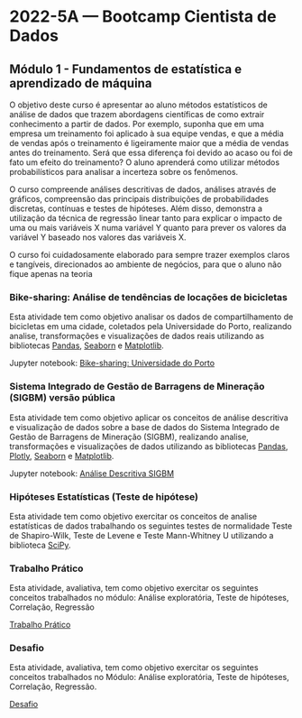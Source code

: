 # 2022-5A — Bootcamp Cientista de Dados

## Módulo 1 - Fundamentos de estatística e aprendizado de máquina

O objetivo deste curso é apresentar ao aluno métodos estatísticos de análise de dados que trazem abordagens científicas
de como extrair conhecimento a partir de dados. Por exemplo, suponha que em uma empresa um treinamento foi aplicado à
sua equipe vendas, e que a média de vendas após o treinamento é ligeiramente maior que a média de vendas antes do
treinamento. Será que essa diferença foi devido ao acaso ou foi de fato um efeito do treinamento? O aluno aprenderá como
utilizar métodos probabilísticos para analisar a incerteza sobre os fenômenos.

O curso compreende análises descritivas de dados, análises através de gráficos, compreensão das principais distribuições
de probabilidades discretas, contínuas e testes de hipóteses. Além disso, demonstra a utilização da técnica de
regressão linear tanto para explicar o impacto de uma ou mais variáveis X numa variável Y quanto para prever os valores
da variável Y baseado nos valores das variáveis X.

O curso foi cuidadosamente elaborado para sempre trazer exemplos claros e tangíveis, direcionados ao ambiente de
negócios, para que o aluno não fique apenas na teoria

### Bike-sharing: Análise de tendências de locações de bicicletas

Esta atividade tem como objetivo analisar os dados de compartilhamento de bicicletas em uma cidade, coletados pela Universidade do Porto, realizando analise, transformações e visualizações de dados reais utilizando as bibliotecas [Pandas](https://pandas.pydata.org/), [Seaborn](https://seaborn.pydata.org/) e [Matplotlib](https://matplotlib.org/).

Jupyter notebook: [Bike-sharing: Universidade do Porto](bike-sharing.ipynb)

### Sistema Integrado de Gestão de Barragens de Mineração (SIGBM) versão pública

Esta atividade tem como objetivo aplicar os conceitos de análise descritiva e visualização de dados sobre a base de dados do Sistema Integrado de Gestão de Barragens de Mineração (SIGBM), realizando analise, transformações e visualizações de dados utilizando as bibliotecas [Pandas](https://pandas.pydata.org/),  [Plotly](https://plotly.com/python/), [Seaborn](https://seaborn.pydata.org/) e [Matplotlib](https://matplotlib.org/).

Jupyter notebook: [Análise Descritiva SIGBM](analise_descritiva_SIGBM.ipynb)

### Hipóteses Estatísticas (Teste de hipótese)

Esta atividade tem como objetivo exercitar os conceitos de analise estatísticas de dados
trabalhando os seguintes testes de normalidade Teste de Shapiro-Wilk, Teste de Levene e Teste
Mann-Whitney U utilizando a biblioteca [SciPy](https://scipy.org/).

### Trabalho Prático

Esta atividade, avaliativa, tem como objetivo exercitar os seguintes conceitos trabalhados no módulo: Análise exploratória, Teste de hipóteses, Correlação, Regressão

[Trabalho Prático](TrabalhoPratico)

### Desafio

Esta atividade, avaliativa, tem como objetivo exercitar os seguintes conceitos trabalhados no
Módulo: Análise exploratória, Teste de hipóteses, Correlação, Regressão.

[Desafio](Desafio)
